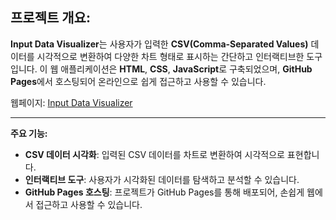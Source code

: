 ## **프로젝트 개요:**

**Input Data Visualizer**는 사용자가 입력한 **CSV(Comma-Separated Values)** 데이터를 시각적으로 변환하여 다양한 차트 형태로 표시하는 간단하고 인터랙티브한 도구입니다. 이 웹 애플리케이션은 **HTML**, **CSS**, **JavaScript**로 구축되었으며, **GitHub Pages**에서 호스팅되어 온라인으로 쉽게 접근하고 사용할 수 있습니다.  

웹페이지: [Input Data Visualizer](https://rakaso598.github.io/input-data-visualizer/)

---

**주요 기능:**
- **CSV 데이터 시각화**: 입력된 CSV 데이터를 차트로 변환하여 시각적으로 표현합니다.
- **인터랙티브 도구**: 사용자가 시각화된 데이터를 탐색하고 분석할 수 있습니다.
- **GitHub Pages 호스팅**: 프로젝트가 GitHub Pages를 통해 배포되어, 손쉽게 웹에서 접근하고 사용할 수 있습니다.
